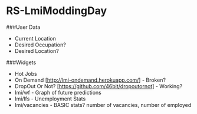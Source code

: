 RS-LmiModdingDay
================

###User Data
- Current Location
- Desired Occupation?
- Desired Location?

###Widgets
- Hot Jobs
- On Demand [http://lmi-ondemand.herokuapp.com/] - Broken?
- DropOut Or Not? [https://github.com/46bit/dropoutornot] - Working?
- lmi/wf - Graph of future predictions
- lmi/lfs - Unemployment Stats
- lmi/vacancies - BASIC stats? number of vacancies, number of employed

